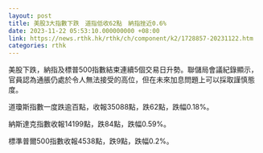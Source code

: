 ```yaml
---
layout: post
title: 美股3大指數下跌　道指低收62點　納指挫近0.6%
date: 2023-11-22 05:53:10.000000000 +08:00
link: https://news.rthk.hk/rthk/ch/component/k2/1728857-20231122.htm
categories: rthk
---
```


美股下跌，納指及標普500指數結束連續5個交易日升勢。聯儲局會議紀錄顯示，官員認為通脹仍處於令人無法接受的高位，但在未來加息問題上可以採取謹慎態度。

道瓊斯指數一度跌逾百點，收報35088點，跌62點，跌幅0.18%。

納斯達克指數收報14199點，跌84點，跌幅0.59%。

標準普爾500指數收報4538點，跌9點，跌幅0.2%。
